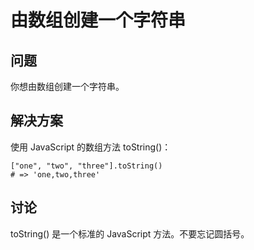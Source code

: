 # 由数组创建一个字符串

## 问题

你想由数组创建一个字符串。

## 解决方案

使用 JavaScript 的数组方法 toString()：

```
["one", "two", "three"].toString()
# => 'one,two,three'
```

## 讨论

toString() 是一个标准的 JavaScript 方法。不要忘记圆括号。


